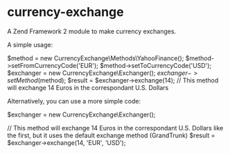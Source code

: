 currency-exchange
=================

A Zend Framework 2 module to make currency exchanges.

A simple usage:

$method = new CurrencyExchange\Methods\YahooFinance();
$method->setFromCurrencyCode('EUR');
$method->setToCurrencyCode('USD');
$exchanger = new CurrencyExchange\Exchanger();
$exchanger->setMethod($method);
$result = $exchanger->exchange(14); // This method will exchange 14 Euros in the correspondant U.S. Dollars

Alternatively, you can use a more simple code:

$exchanger = new CurrencyExchange\Exchanger();

// This method will exchange 14 Euros in the correspondant U.S. Dollars like the first, but it uses the default exchange method (GrandTrunk)
$result = $exchanger->exchange(14, 'EUR', 'USD');